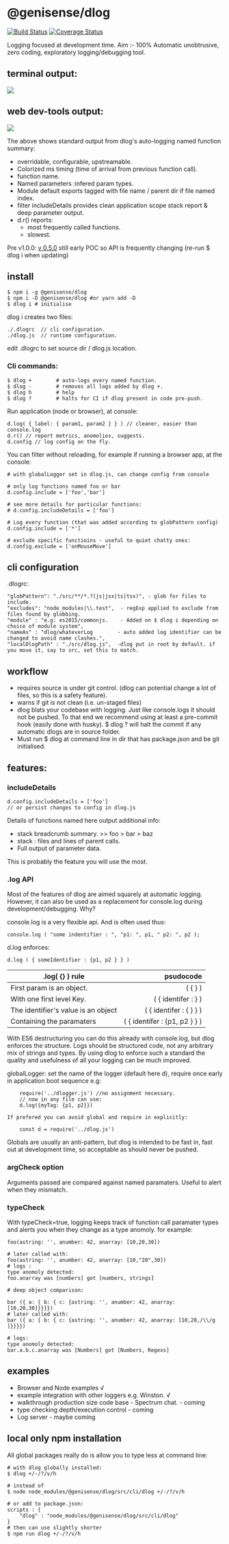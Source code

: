 # @genisense/dlog


[![Build Status](https://travis-ci.com/logworks/dlog.svg?branch=master)](https://travis-ci.com/logworks/dlog)
[![Coverage Status](https://coveralls.io/repos/github/logworks/dlog/badge.svg?branch=master)](https://coveralls.io/github/logworks/dlog?branch=master)

Logging focused at development time.
Aim :- 100% Automatic unobtrusive, zero coding, exploratory logging/debugging tool.

## terminal output:
<p align="left">
<img src="https://user-images.githubusercontent.com/60403446/75459955-bff9fb00-5978-11ea-8da1-4ab157e7c859.png">
</p>

## web dev-tools output:
<p align="left">
<img src="https://user-images.githubusercontent.com/60403446/75460199-123b1c00-5979-11ea-95e8-49ece57ffe92.png">
</p>


The above shows standard output from dlog's auto-logging named function summary: 

- overridable, configurable, upstreamable.
- Colorized ms timing (time of arrival from previous function call).
- function name.
- Named parameters :infered param types. 
- Module default exports tagged with file name / parent dir if file named index.
- filter includeDetails provides clean application scope stack report & deep parameter output.
- d.r() reports:
  - most frequently called functions.
  - slowest.


Pre v1.0.0: [v 0.5.0](./RELEASES.md) still early POC so API is frequently changing (re-run $ dlog i when updating)

## install

    $ npm i -g @genisense/dlog
    $ npm i -D @genisense/dlog #or yarn add -D
    $ dlog i # initialise
 
dlog i creates two files:

    ./.dlogrc  // cli configuration.
    ./dlog.js  // runtime configuration.
  
edit .dlogrc to set source dir / dlog.js location.

### Cli commands:

    $ dlog +        # auto-logs every named function.
    $ dlog -        # removes all logs added by dlog +.
    $ dlog h        # help
    $ dlog ?        # halts for CI if dlog present in code pre-push.

Run application (node or browser), at console:

    d.log( { label: { param1, param2 } } ) // cleaner, easier than console.log
    d.r() // report metrics, anomolies, suggests.
    d.config // log config on the fly.


You can filter without reloading, for example if running a browser app, at the console:

    # with globalLogger set in dlog.js, can change config from console
   
    # only log functions named foo or bar
    d.config.include = ['foo','bar']

    # see more details for particular functions:
    # d.config.includeDetails = ['foo']

    # Log every function (that was added according to globPattern config)
    d.config.include = ['*']

    # exclude specific functioins - useful to quiet chatty ones:
    d.config.exclude = ['onMouseMove']

## cli configuration

.dlogrc:

    "globPattern": "./src/**/*.?(js|jsx|ts|tsx)", - glob for files to include.
    "excludes": "node_modules|\\.test",  - regExp applied to exclude from files found by globbing.
    "module" : "e.g: es2015/commonjs.    - Added on $ dlog i depending on choice of module system",
    "nameAs" : "dlog/whateverLog        - auto added log identifier can be changed to avoid name clashes.",
    "localDlogPath" : "./src/dlog.js",  -dlog put in root by default. if you move it, say to src, set this to match.
    


## workflow

- requires source is under git control. (dlog can potential change a lot of files, so this is a safety feature).
- warns if git is not clean (i.e. un-staged files)
- dlog blats your codebase with logging. Just like console.logs it should not be pushed. To that end we recommend using at least a pre-commit hook (easily done with husky). $ dlog ? will halt the commit if any automatic dlogs are in source folder.
- Must run $ dlog at command line in dir that has package.json and be git initialised.


## features:

### includeDetails

    d.config.includeDetails = ['foo']
    // or persist changes to config in dlog.js

Details of functions named here output additional info:
 - stack breadcrumb summary. >> foo > bar > baz
 - stack : files and lines of parent calls.
 - Full output of parameter data.

This is probably the feature you will use the most.

### .log API

Most of the features of dlog are aimed squarely at automatic logging.
However, it can also be used as a replacement for console.log during development/debugging. Why?

console.log is a very flexible api. And is often used thus:

    console.log ( "some indentifier : ", "p1: ", p1, " p2: ", p2 );

d.log enforces:

    d.log ( { someIdentifier : {p1, p2 } } )

| .log( {} ) rule                     |                     psudocode |
| ----------------------------------- | ----------------------------: |
| First param is an object.           |                       ( { } ) |
| With one first level Key.           |           ( { identifer : } ) |
| The identifier's value is an object |       ( { identifer : { } } ) |
| Containing the paramaters           | ( { identifer : {p1, p2 } } ) |

With ES6 destructuring you can do this already with console.log, but dlog enforces the structure.
Logs should be structured code, not any arbitrary mix of strings and types. By using dlog to enforce such a standard the quality and usefulness of all your logging can be much improved.

globalLogger: set the name of the logger (default here d), require once early in
application boot sequence e.g:

        require('../dlogger.js') //no assignment necessary.
        // now in any file can use:
        d.log({myTag: {p1, p2}})

    If prefered you can avoid global and require in explicitly:

        const d = require('../dlog.js')

Globals are usually an anti-pattern, but dlog is intended to be fast in, fast out at development time, so acceptable as should never be pushed.


### argCheck option

Arguments passed are compared against named paramaters. Useful to alert when they mismatch.

### typeCheck

With typeCheck=true, logging keeps track of function call paramater types and alerts you when they change as a type anomoly. for example:

    foo(astring: '', anumber: 42, anarray: [10,20,30])

    # later called with:
    foo(astring: '', anumber: 42, anarray: [10,"20",30])
    # logs :
    type anomoly detected:
    foo.anarray was [numbers] got [numbers, strings]

    # deep object comparison:

    bar ({ a: { b: { c: {astring: '', anumber: 42, anarray: [10,20,30]}}}})
    # later called with:
    bar ({ a: { b: { c: {astring: '', anumber: 42, anarray: [10,20,/\\/g ]}}}})

    # logs:
    type anomoly detected:
    bar.a.b.c.anarray was [Numbers] got [Numbers, Regexs]

## examples

- Browser and Node examples √
- example integration with other loggers e.g. Winston. √
- walkthrough production size code base - Spectrum chat. - coming
- type checking depth/execution control - coming
- Log server - maybe coming


## local only npm installation

All global packages really do is allow you to type less at command line:

    # with dlog globally installed:
    $ dlog +/-/?/v/h

    # instead of
    $ node node_modules/@genisense/dlog/src/cli/dlog +/-/?/v/h

    # or add to package.json:
    scripts : {
        "dlog" : "node_modules/@genisense/dlog/src/cli/dlog"
    }
    # then can use slightly shorter
    $ npm run dlog +/-/?/v/h
